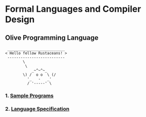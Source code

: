 # Formal Languages and Compiler Design

## Olive Programming Language

```
 __________________________
< Hello fellow Rustaceans! >
 --------------------------
        \
         \
            _~^~^~_
        \) /  o o  \ (/
          '_   -   _'
          / '-----' \
```

### 1. [Sample Programs](1)

### 2. [Language Specification](2)
